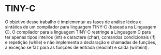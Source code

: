 # TINY-C

O objetivo desse trabalho é implementar as fases de análise léxica e sintática de um compilador para
linguagem TINY-C (baseada na Linguagem C). O compilador para a linguagem TINY-C restringe a
Linguagem C para ter apenas tipos inteiros (int) e caractere (char), comandos condicionais (if) e
repetição (while) e não implementa a declaração e chamadas de funções, a exceção se faz para as funções
de entrada (readint) e saída (writeint).

